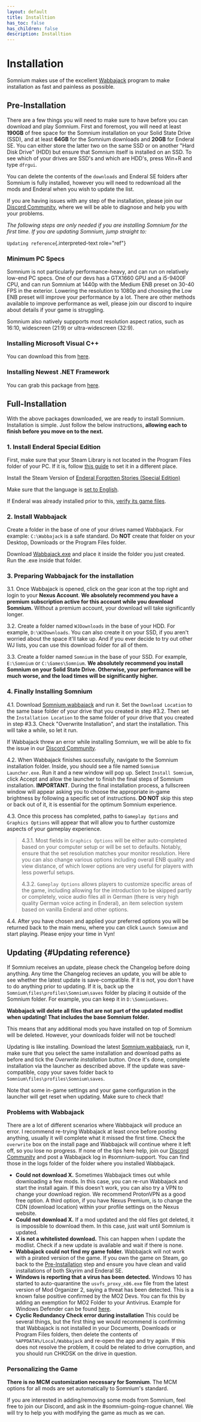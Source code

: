 ```yaml
---
layout: default
title: Installtion
has_toc: false
has_children: false
description: Installtion
---
```


# Installation

Somnium makes use of the excellent
[Wabbajack](https://www.wabbajack.org/#/) program to make installation
as fast and painless as possible.

## Pre-Installation

There are a few things you will need to make sure to have before you can
download and play Somnium. First and foremost, you will need at least
**190GB** of free space for the Somnium installation on your Solid State
Drive (SSD), and at least **64GB** for the Somnium downloads and
**20GB** for Enderal SE. You can either store the latter two on the same
SSD or on another \"Hard Disk Drive\" (HDD) but ensure that Somnium
itself is installed on an SSD. To see which of your drives are SSD\'s
and which are HDD\'s, press Win+R and type `dfrgui`.

You can delete the contents of the `downloads` and Enderal SE folders
after Somnium is fully installed, however you will need to redownload
all the mods and Enderal when you wish to update the list.

If you are having issues with any step of the installation, please join
our [Discord Community](https://discord.com/invite/nAQWr4VmG6), where we
will be able to diagnose and help you with your problems.

*The following steps are only needed if you are installing Somnium for
the first time. If you are updating Somnium, jump straight to:*

`Updating reference`{.interpreted-text role="ref"}

### Minimum PC Specs

Somnium is not particularly performance-heavy, and can run on relatively
low-end PC specs. One of our devs has a GTX1660 GPU and a i5-9400F CPU,
and can run Somnium at 1440p with the Medium ENB preset on 30-40 FPS in
the exterior. Lowering the resolution to 1080p and choosing the Low ENB
preset will improve your performance by a lot. There are other methods
available to improve performance as well, please join our discord to
inquire about details if your game is struggling.

Somnium also natively suppports most resolution aspect ratios, such as
16:10, widescreen (21:9) or ultra-widescreen (32:9).

### Installing Microsoft Visual C++

You can download this from
[here](https://aka.ms/vs/16/release/vc_redist.x64.exe).

### Installing Newest .NET Framework

You can grab this package from
[here](https://dotnet.microsoft.com/en-us/download/dotnet-framework/thank-you/net48-web-installer).

## Full-Installation

With the above packages downloaded, we are ready to install Somnium.
Installation is simple. Just follow the below instructions, **allowing
each to finish before you move on to the next.**

### 1. Install Enderal Special Edition

First, make sure that your Steam Library is not located in the Program
Files folder of your PC. If it is, follow [this
guide](https://github.com/LostDragonist/steam-library-setup-tool/wiki/Usage-Guide)
to set it in a different place.

Install the Steam Version of [Enderal Forgotten Stories (Special
Edition)](https://store.steampowered.com/app/976620/Enderal_Forgotten_Stories_Special_Edition/)

Make sure that the language is [set to
English](https://help.steampowered.com/en/faqs/view/4984-C127-121D-B3F2).

If Enderal was already installed prior to this, [verify its game
files](https://help.steampowered.com/en/faqs/view/0C48-FCBD-DA71-93EB).

### 2. Install Wabbajack

Create a folder in the base of one of your drives named Wabbajack. For
example: `C:\Wabbajack` is a safe standard. Do **NOT** create that
folder on your Desktop, Downloads or the Program Files folder.

Download
[Wabbajack.exe](https://github.com/wabbajack-tools/wabbajack/releases/latest/download/Wabbajack.exe)
and place it inside the folder you just created. Run the .exe inside
that folder.

### 3. Preparing Wabbajack for the installation

3.1. Once Wabbajack is opened, click on the gear icon at the top right
and login to your **Nexus Account**. **We absolutely recommend you have
a premium subscription active for this account while you download
Somnium.** Without a premium account, your download will take
significantly longer.

3.2. Create a folder named `WJDownloads` in the base of your HDD. For
example, `D:\WJDownloads`. You can also create it on your SSD, if you
aren\'t worried about the space it\'ll take up. And if you ever decide
to try out other WJ lists, you can use this download folder for all of
them.

3.3. Create a folder named `Somnium` in the base of your SSD. For
example, `E:\Somnium` or `C:\Games\Somnium`. **We absolutely recommend
you install Somnium on your Solid State Drive. Otherwise, your
performance will be much worse, and the load times will be significantly
higher.**

### 4. Finally Installing Somnium

4.1. Download
[Somnium.wabbajack](https://github.com/apoapse1/somnium-fur-enderal/releases/latest/download/Somnium.wabbajack)
and run it. Set the `Download Location` to the same base folder of your
drive that you created in step #3.2. Then set the
`Installation Location` to the same folder of your drive that you
created in step #3.3. Check \"Overwrite Installation\", and start the
installation. This will take a while, so let it run.

If Wabbajack threw an error while installing Somnium, we will be able to
fix the issue in our [Discord
Community](https://discord.com/invite/nAQWr4VmG6).

4.2. When Wabbajack finishes successfully, navigate to the Somnium
installation folder. Inside, you should see a file named
`Somnium Launcher.exe`. Run it and a new window will pop up. Select
`Install Somnium`, click Accept and allow the launcher to finish the
final steps of Somnium installation. **IMPORTANT**. During the final
installation process, a fullscreen window will appear asking you to
choose the appropriate in-game brightness by following a specific set of
instructions. **DO NOT** skip this step or back out of it, it is
essential for the optimum Somnium experience.

4.3. Once this process has completed, paths to `Gameplay Options` and
`Graphics Options` will appear that will allow you to further customize
aspects of your gameplay experience.

> 4.3.1. Most fields in `Graphics Options` will be either auto-completed
> based on your computer setup or will be set to defaults. Notably,
> ensure that the set resolution matches your monitor resolution. Here
> you can also change various options including overall ENB quality and
> view distance, of which lower options are very useful for players with
> less powerful setups.
>
> 4.3.2. `Gameplay Options` allows players to customize specific areas
> of the game, including allowing for the introduction to be skipped
> partly or completely, voice audio files all in German (there is very
> high quality German voice acting in Enderal), an item selection system
> based on vanilla Enderal and other options.

4.4. After you have chosen and applied your preferred options you will
be returned back to the main menu, where you can click `Launch Somnium`
and start playing. Please enjoy your time in Vyn!

## Updating {#Updating reference}

If Somnium receives an update, please check the Changelog before doing
anything. Any time the Changelog recieves an update, you will be able to
see whether the latest update is save-compatible. If it is not, you
don\'t have to do anything prior to updating. If it is, back up the
`Somnium\files\profiles\Somnium\saves` folder by placing it outside of
the Somnium folder. For example, you can keep it in `D:\SomniumSaves`.

**Wabbajack will delete all files that are not part of the updated
modlist when updating! That includes the base Somnium folder.**

This means that any additional mods you have installed on top of Somnium
will be deleted. However, your downloads folder will not be touched!

Updating is like installing. Download the latest
[Somnium.wabbajack](https://github.com/apoapse1/somnium-fur-enderal/releases/latest/download/Somnium.wabbajack),
run it, make sure that you select the same installation and download
paths as before and tick the *Overwrite installation* button. Once it\'s
done, complete installation via the launcher as described above. If the
update was save-compatible, copy your saves folder back to
`Somnium\files\profiles\Somnium\saves`.

Note that some in-game settings and your game configuration in the
launcher will get reset when updating. Make sure to check that!

### Problems with Wabbajack

There are a lot of different scenarios where Wabbajack will produce an
error. I recommend re-trying Wabbajack at least once before posting
anything, usually it will complete what it missed the first time. Check
the `overwrite` box on the install page and Wabbajack will continue
where it left off, so you lose no progress. If none of the tips here
help, join our [Discord
Community](https://discord.com/invite/nAQWr4VmG6) and post a Wabbajack
log in #somnium-support. You can find those in the logs folder of the
folder where you installed Wabbajack.

-   **Could not download X.** Sometimes Wabbajack times out while
    downloading a few mods. In this case, you can re-run Wabbajack and
    start the install again. If this doesn\'t work, you can also try a
    VPN to change your download region. We recommend ProtonVPN as a good
    free option. A third option, if you have Nexus Premium, is to change
    the CDN (download location) within your profile settings on the
    Nexus website.
-   **Could not download X.** If a mod updated and the old files got
    deleted, it is impossible to download them. In this case, just wait
    until Somnium is updated.
-   **X is not a whitelisted download.** This can happen when I update
    the modlist. Check if a new update is available and wait if there is
    none.
-   **Wabbajack could not find my game folder.** Wabbajack will not work
    with a pirated version of the game. If you own the game on Steam, go
    back to the [Pre-Installation](#pre-installation) step and ensure
    you have clean and valid installations of both Skyrim and Enderal
    SE.
-   **Windows is reporting that a virus has been detected.** Windows 10
    has started to auto-quarantine the `usvfs_proxy_x86.exe` file from
    the latest version of Mod Organizer 2, saying a threat has been
    detected. This is a known false positive confirmed by the MO2 Devs.
    You can fix this by adding an exemption for MO2 Folder to your
    Antivirus. Example for Windows Defender can be found
    [here](https://www.thewindowsclub.com/exclude-a-folder-from-windows-security-scan).
-   **Cyclic Redundancy Check error during installation** This could be
    several things, but the first thing we would recommend is confirming
    that Wabbajack is not installed in your Documents, Downloads or
    Program Files folders, then delete the contents of
    `%APPDATA%/Local/Wabbajack` and re-open the app and try again. If
    this does not resolve the problem, it could be related to drive
    corruption, and you should run CHKDSK on the drive in question.

### Personalizing the Game

**There is no MCM customization necessary for Somnium**. The MCM options
for all mods are set automatically to Somnium\'s standard.

If you are interested in adding/removing some mods from Somnium, feel
free to join our Discord, and ask in the #somnium-going-rogue channel.
We will try to help you with modifying the game as much as we can.
